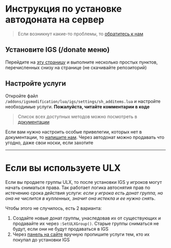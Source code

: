 # Инструкция по установке автодоната на сервер
> Если возникнут какие-то проблемы, то [обратитесь к нам](https://gm-donate.ru/support)

## Установите IGS (/donate меню)
Перейдите на [эту страницу](https://github.com/GM-DONATE/IGS) и выполните несколько простых пунктов, перечисленных снизу на странице (не скачивайте репозиторий)

## Настройте услуги
Откройте файл `/addons/igsmodification/lua/igs/settings/sh_additems.lua` и настройте необходимые услуги. **Пожалуйста, читайте комментарии в коде**

> Список всех доступных методов можно посмотреть в [документации](https://gm-donate.ru/docs)

Если вам нужно настроить особые привелегии, которых нет в документации, то [напишите нам](https://gm-donate.ru/support). Через автодонат можно продавать что угодно, даже свои носки, если захотите

---

# Если вы используете ULX
Если вы продаете группы ULX, то после установки IGS у игроков могут начать сниматься права. Так работает логика автоснятия прав по истечению срока действия услуги: _если у игрока есть донат группа, но она не числится в купленных, значит она истекла и ее нужно снять_.

Чтобы этого не случилось, есть 2 варианта:
1. Создайте новые донат группы, унаследовав их от существующих и продавайте их через `:SetULXGroup()`. Старые группы сниматься не будут, если они не будут продаваться в IGS
2. Через [панель на сайте](https://gm-donate.ru/panel/statistics/purchases) вручную пропишите услуги тем, кто их покупал до установки IGS
